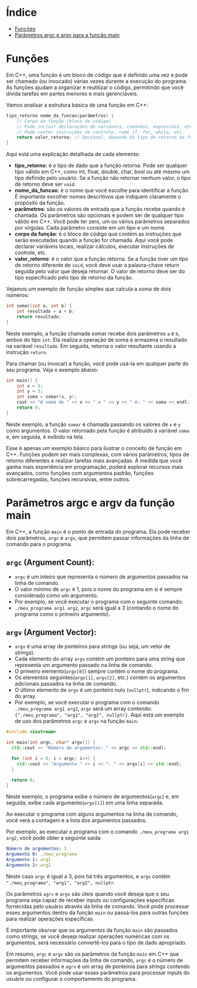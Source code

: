 # Índice
+ [Funções](#funcoes)
+ [Parâmetros argc e argv para a função main](#argcargv)

# <a name="funcoes"></a>Funções
Em C++, uma função é um bloco de código que é definido uma vez e pode ser chamado (ou invocado) várias vezes durante a execução do programa. As funções ajudam a organizar e reutilizar o código, permitindo que você divida tarefas em partes menores e mais gerenciáveis.

Vamos analisar a estrutura básica de uma função em C++:
```c++
tipo_retorno nome_da_funcao(parâmetros) {
    // Corpo da função (bloco de código)
    // Pode incluir declarações de variáveis, comandos, expressões, etc.
    // Pode conter instruções de controle, como if, for, while, etc.
    return valor_retorno; // Opcional, depende do tipo de retorno da função
}
```
Aqui está uma explicação detalhada de cada elemento:

+ **tipo_retorno**: é o tipo de dado que a função retorna. Pode ser qualquer tipo válido em C++, como int, float, double, char, bool ou até mesmo um tipo definido pelo usuário. Se a função não retornar nenhum valor, o tipo de retorno deve ser `void`.
+ **nome_da_funcao**: é o nome que você escolhe para identificar a função. É importante escolher nomes descritivos que indiquem claramente o propósito da função.
+ **parâmetros**: são os valores de entrada que a função recebe quando é chamada. Os parâmetros são opcionais e podem ser de qualquer tipo válido em C++. Você pode ter zero, um ou vários parâmetros separados por vírgulas. Cada parâmetro consiste em um tipo e um nome.
+ **corpo da função**: é o bloco de código que contém as instruções que serão executadas quando a função for chamada. Aqui você pode declarar variáveis locais, realizar cálculos, executar instruções de controle, etc.
+ **valor_retorno**: é o valor que a função retorna. Se a função tiver um tipo de retorno diferente de `void`, você deve usar a palavra-chave return seguida pelo valor que deseja retornar. O valor de retorno deve ser do tipo especificado pelo tipo de retorno da função.

Vejamos um exemplo de função simples que calcula a soma de dois números:
```c++
int somar(int a, int b) {
    int resultado = a + b;
    return resultado;
}
```
Neste exemplo, a função chamada somar recebe dois parâmetros `a` e `b`, ambos do tipo `int`. Ela realiza a operação de soma e armazena o resultado na variável `resultado`. Em seguida, retorna o valor resultante usando a instrução `return`.

Para chamar (ou invocar) a função, você pode usá-la em qualquer parte do seu programa. Veja o exemplo abaixo:
```c++
int main() {
    int x = 5;
    int y = 3;
    int soma = somar(x, y);
    cout << "A soma de " << x << " e " << y << " é: " << soma << endl;
    return 0;
}
```
Neste exemplo, a função `somar` é chamada passando os valores de `x` e `y` como argumentos. O valor retornado pela função é atribuído à variável `soma` e, em seguida, é exibido na tela.

Esse é apenas um exemplo básico para ilustrar o conceito de função em C++. Funções podem ser mais complexas, com vários parâmetros, tipos de retorno diferentes e realizar tarefas mais avançadas. À medida que você ganha mais experiência em programação, poderá explorar recursos mais avançados, como funções com argumentos padrão, funções sobrecarregadas, funções recursivas, entre outros.

# <a name="argcargv"></a>Parâmetros argc e argv da função main
Em C++, a função `main` é o ponto de entrada do programa. Ela pode receber dois parâmetros, `argc` e `argv`, que permitem passar informações da linha de comando para o programa.
## `argc` (Argument Count):
+ `argc` é um inteiro que representa o número de argumentos passados na linha de comando.
+ O valor mínimo de `argc` é 1, pois o nome do programa em si é sempre considerado como um argumento.
+ Por exemplo, se você executar o programa com o seguinte comando:
+ `./meu_programa arg1 arg2`, `argc` será igual a 3 (contando o nome do programa como o primeiro argumento).
## `argv` (Argument Vector):
+ `argv` é uma array de ponteiros para strings (ou seja, um vetor de strings).
+ Cada elemento do array `argv` contém um ponteiro para uma string que representa um argumento passado na linha de comando.
+ O primeiro elemento(`argv[0]`) sempre contém o nome do programa.
+ Os elementos seguintes(`argv[1]`, `argv[2]`, etc.) contém os argumentos adicionais passados na linha de comando.
+ O último elemento de `argv` é um ponteiro nulo (`nullptr`), indicando o fim do array.
+ Por exemplo, se você executar o programa com o comando `./meu_programa arg1 arg2`, `argv` será um array contendo: `{"./meu_programa", "arg1", "arg2", nullptr}`.
Aqui está um exemplo de uso dos parâmetros `argc` e `argv` na função `main`:
```c++
#include <iostream>

int main(int argc, char* argv[]) {
  std::cout << "Número de argumentos: " << argc << std::endl;

  for (int i = 0; i < argc; i++) {
    std::cout << "Argumento " << i << ": " << argv[i] << std::endl;
  }

  return 0;
}
```
Neste exemplo, o programa exibe o número de argumentos(`argc`) e, em seguida, exibe cada argumento(`argv[i]`) em uma linha separada.

Ao executar o programa com alguns argumentos na linha de comando, você verá a contagem e a lista dos argumentos passados.

Por exemplo, ao executar o programa com o comando `./meu_programa arg1 arg2`, você pode obter a seguinte saída:
```yaml
Número de argumentos: 3
Argumento 0: ./meu_programa
Argumento 1: arg1
Argumento 2: arg2
```
Neste caso `argc` é igual a 3, pois há três argumentos, e `argv` contém `"./meu_programa", "arg1", "arg2", nullptr`.

Os parâmetros `agrc` e `argv` são úteis quando você deseja que o seu programa seja capaz de receber inputs ou configurações específicas fornecidas pelo usuário através da linha de comando. Você pode processar esses argumentos dentro da função `main` ou passá-los para outras funções para realizar operações específicas.

É importante obsrvar que os argumentos da função `main` são passados como strings, se você deseja realizar operações numéricas com os argumentos, será necessário convertê-los para o tipo de dado apropriado.

Em resumo, `argc` e `argv` são os parâmetros da função `main` em C++ que permitem receber informações da linha de comando, `argc` é o número de argumentos passados e `agrv` é um array de ponteiros para strings contendo os argumentos. Você pode usar esses parâmetros para processar inputs do usuário ou configurar o comportamento do programa.
